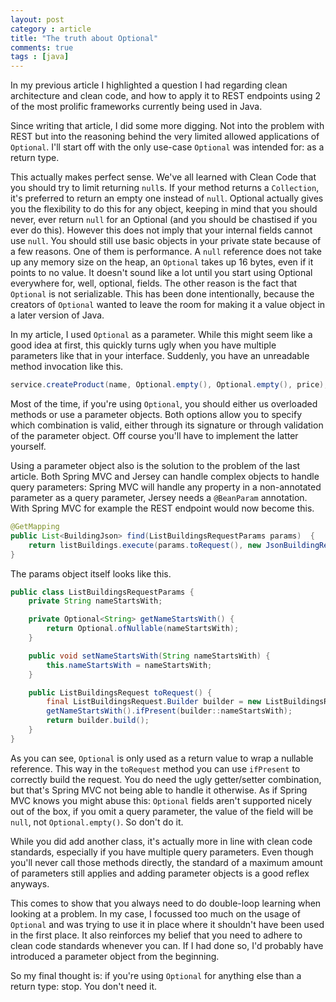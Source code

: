 ```yaml
---
layout: post
category : article
title: "The truth about Optional"
comments: true
tags : [java]
---
```


In my previous article I highlighted a question I had regarding clean architecture and
clean code, and how to apply it to REST endpoints using 2 of the most prolific frameworks
currently being used in Java.

Since writing that article, I did some more digging. Not into the problem with REST but
into the reasoning behind the very limited allowed applications of `Optional`. I'll start off
with the only use-case `Optional` was intended for: as a return type.

This actually makes perfect sense. We've all learned with Clean Code that you should try to limit
returning `null`s. If your method returns a `Collection`, it's preferred to return an empty one instead
of `null`. Optional actually gives you the flexibility to do this for any object, keeping in mind that you
should never, ever return `null` for an Optional (and you should be chastised if you ever do this). However
this does not imply that your internal fields cannot use `null`. You should still use basic objects in your
private state because of a few reasons. One of them is performance. A `null` reference does not take up any
memory size on the heap, an `Optional` takes up 16 bytes, even if it points to no value. It doesn't sound like
a lot until you start using Optional everywhere for, well, optional, fields. The other reason is the fact that
`Optional` is not serializable. This has been done intentionally, because the creators of `Optional` wanted to
leave the room for making it a value object in a later version of Java.

In my article, I used `Optional` as a parameter. While this might seem like a good idea at first, this quickly
turns ugly when you have multiple parameters like that in your interface. Suddenly, you have an unreadable method
invocation like this.

``` java
service.createProduct(name, Optional.empty(), Optional.empty(), price);
```

Most of the time, if you're using `Optional`, you should either us overloaded methods or use a parameter objects.
Both options allow you to specify which combination is valid, either through its signature or through validation
of the parameter object. Off course you'll have to implement the latter yourself.

Using a parameter object also is the solution to the problem of the last article. Both Spring MVC and Jersey can handle
complex objects to handle query parameters: Spring MVC will handle any property in a non-annotated parameter as a query
parameter, Jersey needs a `@BeanParam` annotation. With Spring MVC for example the REST endpoint would now become this.

``` java
@GetMapping
public List<BuildingJson> find(ListBuildingsRequestParams params)  {
	return listBuildings.execute(params.toRequest(), new JsonBuildingResponseModelPresenter());
}
```

The params object itself looks like this.

``` java
public class ListBuildingsRequestParams {
	private String nameStartsWith;

	private Optional<String> getNameStartsWith() {
		return Optional.ofNullable(nameStartsWith);
	}

	public void setNameStartsWith(String nameStartsWith) {
		this.nameStartsWith = nameStartsWith;
	}

	public ListBuildingsRequest toRequest() {
		final ListBuildingsRequest.Builder builder = new ListBuildingsRequest.Builder();
		getNameStartsWith().ifPresent(builder::nameStartsWith);
		return builder.build();
	}
}
```

As you can see, `Optional` is only used as a return value to wrap a nullable reference. This way in the `toRequest` method
you can use `ifPresent` to correctly build the request. You do need the ugly getter/setter combination, but that's Spring
MVC not being able to handle it otherwise. As if Spring MVC knows you might abuse this: `Optional` fields aren't supported
nicely out of the box, if you omit a query parameter, the value of the field will be `null`, not `Optional.empty()`. So
don't do it.

While you did add another class, it's actually more in line with clean code standards, especially if you have multiple
query parameters. Even though you'll never call those methods directly, the standard of a maximum amount of parameters
still applies and adding parameter objects is a good reflex anyways.

This comes to show that you always need to do double-loop learning when looking at a problem. In my case, I focussed too
much on the usage of `Optional` and was trying to use it in place where it shouldn't have been used in the first place.
It also reinforces my belief that you need to adhere to clean code standards whenever you can. If I had done so, I'd probably
have introduced a parameter object from the beginning.

So my final thought is: if you're using `Optional` for anything else than a return type: stop. You don't need it.
